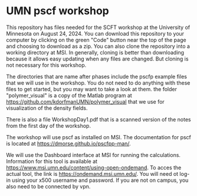 # UMN pscf workshop
This repository has files needed for the SCFT workshop at the University of Minnesota on August 24, 2024. You can download this repository to your computer by clicking on the green "Code" button near the top of the page and choosing to download as a zip. You can also clone the repository into a working directory at MSI. In generally, cloning is better than downloading because it allows easy updating when any files are changed. But cloning is not necessary for this workshop.

The directories that are name after phases include the pscfp example files that we will use in the workshop. You do not need to do anything with these files to get started, but you may want to take a look at them. the folder "polymer_visual" is a copy of the Matlab program at https://github.com/kdorfmanUMN/polymer_visual that we use for visualization of the density fields.

There is also a file WorkshopDay1.pdf that is a scanned version of the notes from the first day of the workshop. 

The workshop will use pscf as installed on MSI. The documentation for pscf is located at https://dmorse.github.io/pscfpp-man/.

We will use the Dashboard interface at MSI for running the calculations. Information for this tool is available at https://www.msi.umn.edu/content/using-open-ondemand. To acces the actual tool, the link is https://ondemand.msi.umn.edu/. You will need ot log-in using your x500 username and password. If you are not on campus, you also need to be connected by vpn. 

